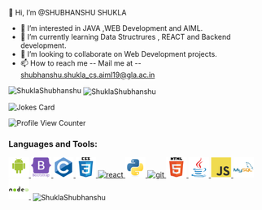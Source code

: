 
👋 Hi, I’m @SHUBHANSHU SHUKLA
- 👀 I’m interested in JAVA ,WEB Development and AIML.
- 🌱 I’m currently learning Data Structrures , REACT and Backend development.
- 💞 I’m looking to collaborate on Web Development projects.
- 📫 How to reach me -- Mail me at  --  shubhanshu.shukla_cs.aiml19@gla.ac.in

<p><img align="left" src="https://github-readme-stats.vercel.app/api/top-langs?username=ShuklaShubhanshu&show_icons=true&locale=en&layout=compact&theme=radical&count_private=true" alt="ShuklaShubhanshu" /></p>

<p>&nbsp;<img align="center" src="https://github-readme-stats.vercel.app/api?username=ShuklaShubhanshu&show_icons=true&locale=en&theme=radical&count_private=true" alt="ShuklaShubhanshu" /></p>



![Jokes Card](https://readme-jokes.vercel.app/api)

![Profile View Counter](https://komarev.com/ghpvc/?username=ShuklaShubhanshu)

<h3 align="left">Languages and Tools:</h3>
<p align="left"> <a href="https://developer.android.com" target="_blank"> <img src="https://raw.githubusercontent.com/devicons/devicon/master/icons/android/android-original-wordmark.svg" alt="android" width="40" height="40"/> </a> <a href="https://getbootstrap.com" target="_blank"> <img src="https://raw.githubusercontent.com/devicons/devicon/master/icons/bootstrap/bootstrap-plain-wordmark.svg" alt="bootstrap" width="40" height="40"/> </a> <a href="https://www.cprogramming.com/" target="_blank"> <img src="https://raw.githubusercontent.com/devicons/devicon/master/icons/c/c-original.svg" alt="c" width="40" height="40"/> </a> <a href="https://www.w3schools.com/css/" target="_blank"> <img src="https://raw.githubusercontent.com/devicons/devicon/master/icons/css3/css3-original-wordmark.svg" alt="css3" width="40" height="40"/> </a> <a href="https://reactjs.org" target="_blank"> <img src="https://camo.githubusercontent.com/48d099290b4cb2d7937bcd96e8497cf1845b54a810a6432c70cf944b60b40c77/68747470733a2f2f7261776769742e636f6d2f676f72616e67616a69632f72656163742d69636f6e732f6d61737465722f72656163742d69636f6e732e737667" alt="react" width="40" height="40"/> </a> <a href="https://www.python.org" target="_blank"> <img src="https://raw.githubusercontent.com/devicons/devicon/master/icons/python/python-original.svg" alt="python" width="40" height="40"/> </a> <a href="https://git-scm.com/" target="_blank"> <img src="https://www.vectorlogo.zone/logos/git-scm/git-scm-icon.svg" alt="git" width="40" height="40"/> </a> <a href="https://www.w3.org/html/" target="_blank"> <img src="https://raw.githubusercontent.com/devicons/devicon/master/icons/html5/html5-original-wordmark.svg" alt="html5" width="40" height="40"/> </a> <a href="https://www.java.com" target="_blank"> <img src="https://raw.githubusercontent.com/devicons/devicon/master/icons/java/java-original.svg" alt="java" width="40" height="40"/> </a> <a href="https://developer.mozilla.org/en-US/docs/Web/JavaScript" target="_blank"> <img src="https://raw.githubusercontent.com/devicons/devicon/master/icons/javascript/javascript-original.svg" alt="javascript" width="40" height="40"/> </a> <a  width="40" height="40"/> </a> <a href="https://www.mysql.com/" target="_blank"> <img src="https://raw.githubusercontent.com/devicons/devicon/master/icons/mysql/mysql-original-wordmark.svg" alt="mysql" width="40" height="40"/> </a> <a href="https://nodejs.org" target="_blank"> <img src="https://raw.githubusercontent.com/devicons/devicon/master/icons/nodejs/nodejs-original-wordmark.svg" alt="nodejs" width="40" height="40"/> </a> <a 


<p>&nbsp;<img align="center" src="https://github-readme-streak-stats.herokuapp.com/?user=ShuklaShubhanshu&show_icons=true&locale=en&theme=radical&count_private=true" alt="ShuklaShubhanshu" /></p>

